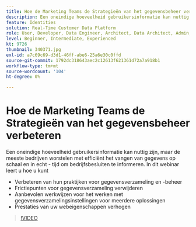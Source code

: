 ```yaml
---
title: Hoe de Marketing Teams de Strategieën van het gegevensbeheer verbeteren
description: Een oneindige hoeveelheid gebruikersinformatie kan nuttig zijn, maar de meeste bedrijven worstelen met efficiënt het vangen van gegevens op schaal en in echt - tijd om bedrijfsbesluiten te informeren.
feature: Identities
solution: Real-Time Customer Data Platform
role: User, Developer, Data Engineer, Architect, Data Architect, Admin, Leader
level: Beginner, Intermediate, Experienced
kt: 9726
thumbnail: 340371.jpg
exl-id: a7c69c69-d3d1-46ff-abe6-25a6e30c0ffd
source-git-commit: 1792dc318643aec2c12613f621361d72a7a918b1
workflow-type: tm+mt
source-wordcount: '104'
ht-degree: 0%

---
```


# Hoe de Marketing Teams de Strategieën van het gegevensbeheer verbeteren

Een oneindige hoeveelheid gebruikersinformatie kan nuttig zijn, maar de meeste bedrijven worstelen met efficiënt het vangen van gegevens op schaal en in echt - tijd om bedrijfsbesluiten te informeren. In dit webinar leert u hoe u kunt

* Verbeteren van hun praktijken voor gegevensverzameling en -beheer
* Frictiepunten voor gegevensverzameling verwijderen
* Aanbevolen werkwijzen voor het werken met gegevensverzamelingsinstellingen voor meerdere oplossingen
* Prestaties van uw webeigenschappen verhogen

>[!VIDEO](https://video.tv.adobe.com/v/340371/?quality=12&learn=on)
